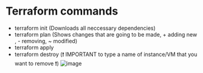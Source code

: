 # Terraform commands
- terraform init (Downloads all neccessary dependencies)
- terraform plan (Shows changes that are going to be made, + adding new , - removing, ~ modified)
- terraform apply 
- terraform destroy (:exclamation: IMPORTANT to type a name of instance/VM that you want to remove :exclamation:)
![image](https://github.com/VeseliOpss/Novorender-DevOps/assets/93226171/41207d35-a39f-4e81-b4f6-9d85ce67bb3f)

